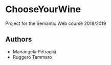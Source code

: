 # ChooseYourWine

Project for the Semantic Web course 2018/2019

## Authors 

- Mariangela Petraglia
- Ruggero Tammaro
